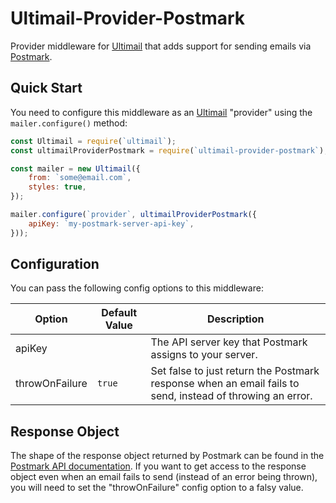 # Ultimail-Provider-Postmark
Provider middleware for [Ultimail](https://www.npmjs.org/package/ultimail) that adds support for sending emails via [Postmark](https://postmarkapp.com/).

## Quick Start
You need to configure this middleware as an [Ultimail](https://www.npmjs.org/package/ultimail) "provider" using the `mailer.configure()` method:

```javascript
const Ultimail = require(`ultimail`);
const ultimailProviderPostmark = require(`ultimail-provider-postmark`);

const mailer = new Ultimail({
	from: `some@email.com`,
	styles: true,
});

mailer.configure(`provider`, ultimailProviderPostmark({
	apiKey: `my-postmark-server-api-key`,
}));
```

## Configuration
You can pass the following config options to this middleware:

| Option 				 | Default Value | Description |
|----------------|---------------|-------------|
| apiKey 				 |							 | The API server key that Postmark assigns to your server. |
| throwOnFailure | `true`				 | Set false to just return the Postmark response when an email fails to send, instead of throwing an error. |

## Response Object
The shape of the response object returned by Postmark can be found in the [Postmark API documentation](http://developer.postmarkapp.com/developer-api-email.html#send-email). If you want to get access to the response object even when an email fails to send (instead of an error being thrown), you will need to set the "throwOnFailure" config option to a falsy value.
